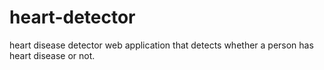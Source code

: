 # heart-detector
heart disease detector web application that detects whether a person has heart disease or not.
